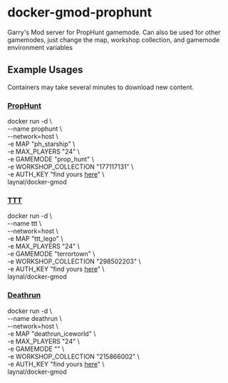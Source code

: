 # docker-gmod-prophunt
Garry's Mod server for PropHunt gamemode. Can also be used for other gamemodes, just change the map, workshop collection, and gamemode environment variables

## Example Usages
Containers may take several minutes to download new content.

### [PropHunt](https://steamcommunity.com/sharedfiles/filedetails/?id=177117131)
docker run -d \\\
--name prophunt \\\
--network=host \\\
-e MAP "ph_starship" \\\
-e MAX_PLAYERS "24" \\\
-e GAMEMODE "prop_hunt" \\\
-e WORKSHOP_COLLECTION "177117131" \\\
-e AUTH_KEY "find yours [here](https://steamcommunity.com/dev/apikey)" \\\
laynal/docker-gmod

### [TTT](https://steamcommunity.com/sharedfiles/filedetails/?id=298502203)
docker run -d \\\
--name ttt \\\
--network=host \\\
-e MAP "ttt_lego" \\\
-e MAX_PLAYERS "24" \\\
-e GAMEMODE "terrortown" \\\
-e WORKSHOP_COLLECTION "298502203" \\\
-e AUTH_KEY "find yours [here](https://steamcommunity.com/dev/apikey)" \\\
laynal/docker-gmod

### [Deathrun](https://steamcommunity.com/sharedfiles/filedetails/?id=215866002)
docker run -d \\\
--name deathrun \\\
--network=host \\\
-e MAP "deathrun_iceworld" \\\
-e MAX_PLAYERS "24" \\\
-e GAMEMODE "" \\\
-e WORKSHOP_COLLECTION "215866002" \\\
-e AUTH_KEY "find yours [here](https://steamcommunity.com/dev/apikey)" \\\
laynal/docker-gmod
